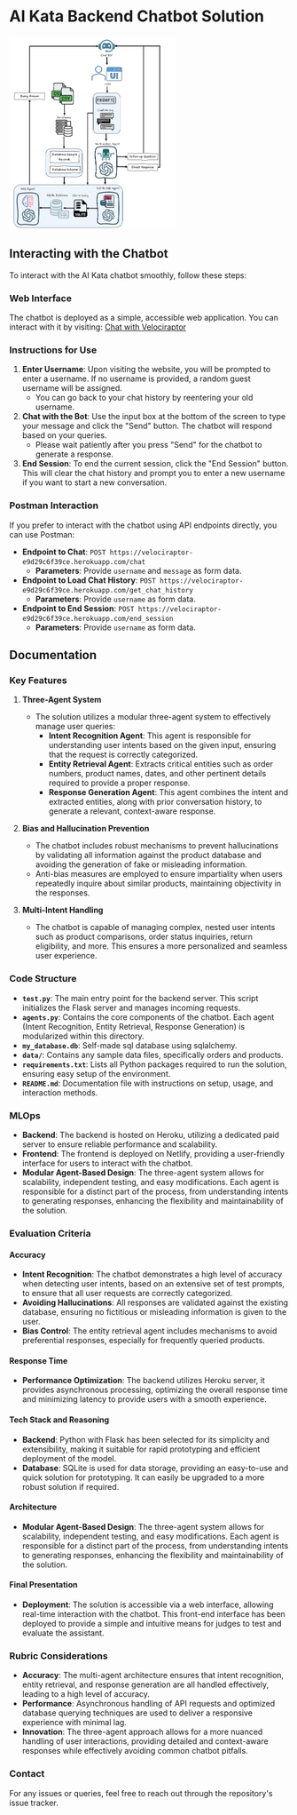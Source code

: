 # AI Kata Backend Chatbot Solution

<img src="Flowchart.png" alt="alt text" width="300"/>

## Interacting with the Chatbot

To interact with the AI Kata chatbot smoothly, follow these steps:

### Web Interface
The chatbot is deployed as a simple, accessible web application. You can interact with it by visiting:
[Chat with Velociraptor](https://chatwithvelociraptor.netlify.app/)

### Instructions for Use
1. **Enter Username**: Upon visiting the website, you will be prompted to enter a username. If no username is provided, a random guest username will be assigned.
   - You can go back to your chat history by reentering your old username.
2. **Chat with the Bot**: Use the input box at the bottom of the screen to type your message and click the "Send" button. The chatbot will respond based on your queries.
   - Please wait patiently after you press "Send" for the chatbot to generate a response.
3. **End Session**: To end the current session, click the "End Session" button. This will clear the chat history and prompt you to enter a new username if you want to start a new conversation.

### Postman Interaction
If you prefer to interact with the chatbot using API endpoints directly, you can use Postman:
- **Endpoint to Chat**: `POST https://velociraptor-e9d29c6f39ce.herokuapp.com/chat`
  - **Parameters**: Provide `username` and `message` as form data.
- **Endpoint to Load Chat History**: `POST https://velociraptor-e9d29c6f39ce.herokuapp.com/get_chat_history`
  - **Parameters**: Provide `username` as form data.
- **Endpoint to End Session**: `POST https://velociraptor-e9d29c6f39ce.herokuapp.com/end_session`
  - **Parameters**: Provide `username` as form data.

## Documentation

### Key Features
1. **Three-Agent System**
   - The solution utilizes a modular three-agent system to effectively manage user queries:
     - **Intent Recognition Agent**: This agent is responsible for understanding user intents based on the given input, ensuring that the request is correctly categorized.
     - **Entity Retrieval Agent**: Extracts critical entities such as order numbers, product names, dates, and other pertinent details required to provide a proper response.
     - **Response Generation Agent**: This agent combines the intent and extracted entities, along with prior conversation history, to generate a relevant, context-aware response.

2. **Bias and Hallucination Prevention**
   - The chatbot includes robust mechanisms to prevent hallucinations by validating all information against the product database and avoiding the generation of fake or misleading information.
   - Anti-bias measures are employed to ensure impartiality when users repeatedly inquire about similar products, maintaining objectivity in the responses.

3. **Multi-Intent Handling**
   - The chatbot is capable of managing complex, nested user intents such as product comparisons, order status inquiries, return eligibility, and more. This ensures a more personalized and seamless user experience.

### Code Structure
- **`test.py`**: The main entry point for the backend server. This script initializes the Flask server and manages incoming requests.
- **`agents.py`**: Contains the core components of the chatbot. Each agent (Intent Recognition, Entity Retrieval, Response Generation) is modularized within this directory.
- **`my_database.db`**: Self-made sql database using sqlalchemy.
- **`data/`**: Contains any sample data files, specifically orders and products.
- **`requirements.txt`**: Lists all Python packages required to run the solution, ensuring easy setup of the environment.
- **`README.md`**: Documentation file with instructions on setup, usage, and interaction methods.

### MLOps
- **Backend**: The backend is hosted on Heroku, utilizing a dedicated paid server to ensure reliable performance and scalability.
- **Frontend**: The frontend is deployed on Netlify, providing a user-friendly interface for users to interact with the chatbot.
- **Modular Agent-Based Design**: The three-agent system allows for scalability, independent testing, and easy modifications. Each agent is responsible for a distinct part of the process, from understanding intents to generating responses, enhancing the flexibility and maintainability of the solution.

### Evaluation Criteria

#### Accuracy
- **Intent Recognition**: The chatbot demonstrates a high level of accuracy when detecting user intents, based on an extensive set of test prompts, to ensure that all user requests are correctly categorized.
- **Avoiding Hallucinations**: All responses are validated against the existing database, ensuring no fictitious or misleading information is given to the user.
- **Bias Control**: The entity retrieval agent includes mechanisms to avoid preferential responses, especially for frequently queried products.

#### Response Time
- **Performance Optimization**: The backend utilizes Heroku server, it provides asynchronous processing, optimizing the overall response time and minimizing latency to provide users with a smooth experience.

#### Tech Stack and Reasoning
- **Backend**: Python with Flask has been selected for its simplicity and extensibility, making it suitable for rapid prototyping and efficient deployment of the model.
- **Database**: SQLite is used for data storage, providing an easy-to-use and quick solution for prototyping. It can easily be upgraded to a more robust solution if required.

#### Architecture
- **Modular Agent-Based Design**: The three-agent system allows for scalability, independent testing, and easy modifications. Each agent is responsible for a distinct part of the process, from understanding intents to generating responses, enhancing the flexibility and maintainability of the solution.

#### Final Presentation
- **Deployment**: The solution is accessible via a web interface, allowing real-time interaction with the chatbot. This front-end interface has been deployed to provide a simple and intuitive means for judges to test and evaluate the assistant.

### Rubric Considerations
- **Accuracy**: The multi-agent architecture ensures that intent recognition, entity retrieval, and response generation are all handled effectively, leading to a high level of accuracy.
- **Performance**: Asynchronous handling of API requests and optimized database querying techniques are used to deliver a responsive experience with minimal lag.
- **Innovation**: The three-agent approach allows for a more nuanced handling of user interactions, providing detailed and context-aware responses while effectively avoiding common chatbot pitfalls.

### Contact
For any issues or queries, feel free to reach out through the repository's issue tracker.
